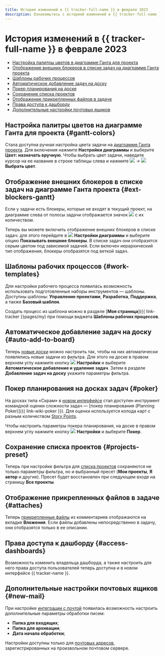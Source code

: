 ```yaml
---
title: История изменений в {{ tracker-full-name }} в феврале 2023
description: Ознакомьтесь с историей изменений в {{ tracker-full-name }} за февраль 2023.
---
```


# История изменений в {{ tracker-full-name }} в феврале 2023

* [Настройка палитры цветов в диаграмме Ганта для проекта](#gantt-colors)
* [Отображение внешних блокеров в списке задач на диаграмме Ганта проекта](#ext-blockers-gantt)
* [Шаблоны рабочих процессов](#work-templates)
* [Автоматическое добавление задач на доску](#auto-add-to-board)
* [Покер планирования на доске](#poker)
* [Сохранение списка проектов](#projects-preset)
* [Отображение прикрепленных файлов в задаче](#attaches)
* [Права доступа к дашборду](#access-dashboards)
* [Дополнительные настройки почтовых ящиков](#new-mail)

## Настройка палитры цветов на диаграмме Ганта для проекта {#gantt-colors}

Стала доступна ручная настройка цвета задачи на [диаграмме Ганта проекта](../gantt/project.md). Для включения нажмите **Настройки диаграммы** и выберите **Цвет: назначать вручную**. Чтобы выбрать цвет задачи, наведите курсор на ее название в строке таблицы слева и нажмите ![](../../_assets/horizontal-ellipsis.svg) → ![](../../_assets/tracker/svg/gantt-palette.svg) **Выбрать цвет**.

## Отображение внешних блокеров в списке задач на диаграмме Ганта проекта {#ext-blockers-gantt}

Если у задачи есть блокеры, которые не входят в текущий проект, на диаграмме слева от полосы задачи отображается значок ![](../../_assets/tracker/svg/blocker.svg) с их количеством. 

Теперь вы можете включить отображение внешних блокеров в списке задач: для этого перейдите в ![](../../_assets/tracker/svg/gantt-settings-button.svg)&nbsp;**Настройки диаграммы** и выберите опцию **Показывать внешние блокеры**. В списке задач они отобразятся серым цветом под зависимой задачей. Если включен иерархический тип отображения, блокеры отобразятся под веткой задач.

## Шаблоны рабочих процессов {#work-templates}

Для настройки рабочего процесса появилась возможность использовать подготовленные наборы инструментов — шаблоны. Доступны шаблоны: **Управление проектами**, **Разработка**, **Поддержка**, а также **Базовый шаблон**.

Создать процесс из шаблона можно в разделе [**Моя страница**]({{ link-tracker }}pages/my) при помощи виджета **Шаблоны рабочих процессов**.

## Автоматическое добавление задач на доску {#auto-add-to-board}

Теперь [новые доски](../manager/agile-new.md) можно настроить так, чтобы на них автоматически появлялись новые задачи из фильтра.
Для этого на доске в правом верхнем углу нажмите кнопку ![](../../_assets/tracker/svg/settings.svg) **Настройки** и выберите **Автоматическое добавление и удаление задач**. Затем в разделе **Добавление задач на доску** укажите параметры фильтра.

## Покер планирования на досках задач {#poker}

На досках типа «Скрам» в [новом интерфейсе](../manager/agile-new.md) стал доступен инструмент командной оценки сложности задач — [покер планирования (Planning Poker)]({{ link-wiki-poker }}). Для оценки используется колода карт с разным количеством [Story Points](../manager/agile.md#dlen_sp).

Чтобы настроить параметры покера планирования, на доске в правом верхнем углу нажмите кнопку ![](../../_assets/tracker/svg/settings.svg) **Настройки** и выберите **Покер**. 

## Сохранение списка проектов {#projects-preset}

Теперь при настройке фильтра для [списка проектов](../manager/my-projects.md) сохраняются не только параметры фильтра, но и выбранный пресет (**Мои проекты**, **Я автор** и другие). Пресет будет восстановлен при следующем входе на страницу **Все проекты**.

## Отображение прикрепленных файлов в задаче {#attaches}

Теперь [прикрепленные файлы](../user/attach-file.md) из комментариев отображаются на вкладке **Вложения**. Если файлы добавлены непосредственно в задачу, они отобразятся только в ее описании.

## Права доступа к дашборду {#access-dashboards}

Возможность изменить владельца дашборда, а также настроить для него права доступа пользователей теперь доступна и в новом интерфейсе {{ tracker-name }}.

## Дополнительные настройки почтовых ящиков {#new-mail}

При настройке [интеграции с почтой](../manager/queue-mail.md) появилась возможность настроить дополнительные параметры обработки писем:

* **Папка для входящих**;
* **Папка для архивации**;
* **Дата начала обработки**;

Настройки доступны только для [почтовых адресов](../manager/queue-mail.md#sec-mail-yandex), зарегистрированных на произвольном почтовом сервере.